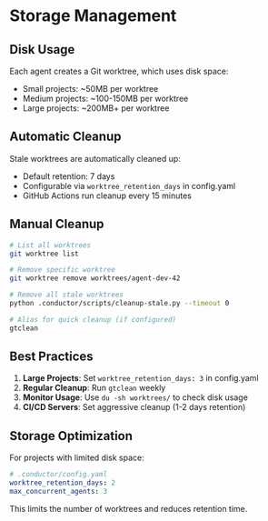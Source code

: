 # Storage Management

## Disk Usage

Each agent creates a Git worktree, which uses disk space:
- Small projects: ~50MB per worktree
- Medium projects: ~100-150MB per worktree  
- Large projects: ~200MB+ per worktree

## Automatic Cleanup

Stale worktrees are automatically cleaned up:
- Default retention: 7 days
- Configurable via `worktree_retention_days` in config.yaml
- GitHub Actions run cleanup every 15 minutes

## Manual Cleanup

```bash
# List all worktrees
git worktree list

# Remove specific worktree
git worktree remove worktrees/agent-dev-42

# Remove all stale worktrees
python .conductor/scripts/cleanup-stale.py --timeout 0

# Alias for quick cleanup (if configured)
gtclean
```

## Best Practices

1. **Large Projects**: Set `worktree_retention_days: 3` in config.yaml
2. **Regular Cleanup**: Run `gtclean` weekly
3. **Monitor Usage**: Use `du -sh worktrees/` to check disk usage
4. **CI/CD Servers**: Set aggressive cleanup (1-2 days retention)

## Storage Optimization

For projects with limited disk space:

```yaml
# .conductor/config.yaml
worktree_retention_days: 2
max_concurrent_agents: 3
```

This limits the number of worktrees and reduces retention time.